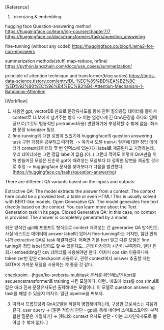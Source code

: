 [Reference]

1) tokenizing & embedding

hugging face Question-answering method
https://huggingface.co/learn/nlp-course/chapter7/7
https://huggingface.co/docs/transformers/tasks/question_answering

fine-tunning 
(without any code!) https://huggingface.co/blog/Llama2-for-non-engineers


summerization methods(stuff, map-reduce, refine)
https://python.langchain.com/docs/use_cases/summarization/

principle of attention technique and transformer(blog series)
https://tigris-data-science.tistory.com/entry/DL-%EC%89%BD%EA%B2%8C-%ED%92%80%EC%96%B4%EC%93%B4-Attention-Mechanism-1-Bahdanau-Attention


[Workflow]
1) 처음엔 gpt, vectorDB 만으로 문장유사도를 통해 관련 질의응답 데이터를 뽑아서 context로 LLM에게 넘겨주는 방식
-> 이는 엄청나게 긴 QnA문장을 하나의 임베딩으로(그것도 범용적인 pretrained사용) 변환하기에 부정확할 수 밖에 없음. 최소한 문장 tokenizer 필요
2) fine-tunning에 대한 로망이 있었기에 huggingface의 question answering task 구현 과정을 공부하고 따라함.
-> 여기서 모델 train시 질문에 대한 정답 데이터가 context데이터의 몇 번 인덱스에 있는지가 label로 제공된다고 가정하는데, 우리 데이터에는 그런 정답 label이 없음.(아..) 
그런데 적어도 이렇게 QnA만을 위해 만들어진 모델은 단순히 gpt에 때려넣는 모델보다 더 정확한 답변을 제공할 것으로 추정
-> huggingface 문서를 찾아보다가 다음을 발견했다. (https://huggingface.co/tasks/question-answering)

There are different QA variants based on the inputs and outputs:

Extractive QA: The model extracts the answer from a context. The context here could be a provided text, a table or even HTML! This is usually solved with BERT-like models.
Open Generative QA: The model generates free text directly based on the context. You can learn more about the Text Generation task in its page.
Closed Generative QA: In this case, no context is provided. The answer is completely generated by a model.

쉬운 방식인 gpt에 프롬프트 형식으로 context 때려넣는 건 generarive QA 방식인듯. 사실 베스트는 데이터에 answer label이 있어서 fine-tunning하는 거지만, 일단 안되니까 extractive QA로 task 해결하겠다. 어쩌면 기본 bert 말고 다른 모델은 fine tuning을 정답 label 없이도 할 수 있을지도.. 근데 마감까지 시간이 부족하다. 일단 은희가 embedding한 csv 데이터를 사용해야만 한다. 어차피 cos sim 이용하니까 tokenizer만 같은 checkpoint 사용하고, 관련 context에서 answer 추출할 때는 SOTA에 가까운 모델을 사용하는 게 좋을 것 같다.

checkpoint - jhgan/ko-sroberta-multitask 문서를 확인해보면 kort를 sequencetransformer로 training 시킨 모델이다. 이런.. 애초에 loss를 cos simul로 잡은 애라 진짜 문장유사도만 출력해내는 모델이다. 이 모델로 question answering task를 해낼 수 있을지 미지수. 일단 pipeline을 써보자. 



3) 따라서 프롬프팅과 QnA모델을 적절히 병합해야하는데, 구상한 프로세스는 다음과 같다.
user query -> [질문 적합성 판단 - gpt를 통해 네이버 스마트스토어와 부적합한 질문은 거절하기] -> [쿼리와 context 유사도 판단 - 이는 코사인유사도로 뽑아낼 수 밖에 없다. ] 